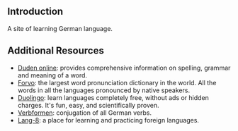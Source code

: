 ## Introduction
A site of learning German language.

## Additional Resources
* [Duden online](http://www.duden.de/): provides comprehensive information on spelling, grammar and meaning of a word.
* [Forvo](http://www.forvo.com/): the largest word pronunciation dictionary in the world. All the words in all the languages pronounced by native speakers. 
* [Duolingo](http://www.duolingo.com/): learn languages completely free, without ads or hidden charges. It's fun, easy, and scientifically proven.
* [Verbformen](http://www.verbformen.de/): conjugation of all German verbs.
* [Lang-8](http://lang-8.com/): a place for learning and practicing foreign languages.

